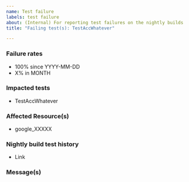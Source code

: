 ```yaml
---
name: Test failure
labels: test failure
about: (Internal) For reporting test failures on the nightly builds
title: "Failing test(s): TestAccWhatever"

---
```

<!--- This is a template for reporting test failures on nightly builds. It should only be used by core contributors who have access to our CI/CD results. --->

### Failure rates

- 100% since YYYY-MM-DD
- X% in MONTH

<!--
TeamCity projects can be found here:
- GA : https://hashicorp.teamcity.com/project/TerraformProviders_Google_NightlyTests
- Beta : https://hashicorp.teamcity.com/project/TerraformProviders_GoogleBeta_NightlyTests
-->



### Impacted tests
<!-- List all impacted tests for searchability. The title of the issue can instead list one or more groups of tests, or describe the overall root cause. -->

- TestAccWhatever

### Affected Resource(s)

<!--- List the affected resources and data sources. Use google_* if all resources or data sources are affected. --->

* google_XXXXX

### Nightly build test history

<!-- Link to the test failure(s) page ie https://hashicorp.teamcity.com/test/-4508774451323501918?currentProjectId=TerraformProviders_Google_NightlyTests&testTab=overview -->
- Link

<!-- The error message that displays in the tests tab, for reference -->
### Message(s)

```

```
